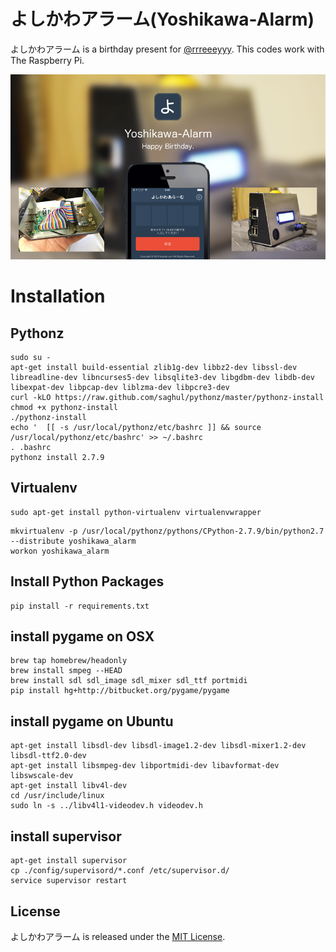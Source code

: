 # よしかわアラーム(Yoshikawa-Alarm)

よしかわアラーム is a birthday present for [@rrreeeyyy](https://twitter.com/rrreeeyyy).
This codes work with The Raspberry Pi.

![よしかわあらーむ](./images/main.png)

# Installation

## Pythonz 

```
sudo su -
apt-get install build-essential zlib1g-dev libbz2-dev libssl-dev libreadline-dev libncurses5-dev libsqlite3-dev libgdbm-dev libdb-dev libexpat-dev libpcap-dev liblzma-dev libpcre3-dev
curl -kLO https://raw.github.com/saghul/pythonz/master/pythonz-install
chmod +x pythonz-install
./pythonz-install
echo '  [[ -s /usr/local/pythonz/etc/bashrc ]] && source /usr/local/pythonz/etc/bashrc' >> ~/.bashrc
. .bashrc
pythonz install 2.7.9
```


## Virtualenv

```
sudo apt-get install python-virtualenv virtualenvwrapper
```

```
mkvirtualenv -p /usr/local/pythonz/pythons/CPython-2.7.9/bin/python2.7 --distribute yoshikawa_alarm
workon yoshikawa_alarm
```

## Install Python Packages

```
pip install -r requirements.txt
```

## install pygame on OSX

```
brew tap homebrew/headonly
brew install smpeg --HEAD
brew install sdl sdl_image sdl_mixer sdl_ttf portmidi
pip install hg+http://bitbucket.org/pygame/pygame
```

## install pygame on Ubuntu

```
apt-get install libsdl-dev libsdl-image1.2-dev libsdl-mixer1.2-dev libsdl-ttf2.0-dev 
apt-get install libsmpeg-dev libportmidi-dev libavformat-dev libswscale-dev
apt-get install libv4l-dev
cd /usr/include/linux
sudo ln -s ../libv4l1-videodev.h videodev.h
```

## install supervisor

```
apt-get install supervisor
cp ./config/supervisord/*.conf /etc/supervisor.d/
service supervisor restart
```


## License

よしかわアラーム is released under the [MIT License](http://www.opensource.org/licenses/MIT).
